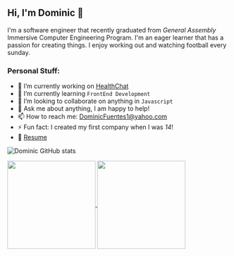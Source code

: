 ## Hi, I'm Dominic 👋


I'm a software engineer that recently graduated from *General Assembly* Immersive Computer Engineering Program. I'm an eager learner that has a passion for creating things. I enjoy working out and watching football every sunday.

### Personal Stuff:

- 🔭 I’m currently working on [HealthChat](https://github.com/fuentesdominic/HealthChat)
- 🌱 I’m currently learning `FrontEnd Development` 
- 👯 I’m looking to collaborate on anything in `Javascript`
- 💬 Ask me about anything, I am happy to help!
- 📫 How to reach me: DominicFuentes1@yahoo.com 
- ⚡ Fun fact: I created my first company when I was *14*!
- 📝 [Resume](https://docs.google.com/document/d/13EZzbupTfKS3CSzTydAIo1M4spQxeOgnOvWgXOXrKig/edit?usp=sharing)

![Dominic GitHub stats](https://github-readme-stats.vercel.app/api?username=fuentesdominic&show_icons=true&theme=holi)

<a href="https://github.com/fuentesdominic/github-readme-stats">
  <img height=200 align="center" src="https://github-readme-stats.vercel.app/api?username=fuentesdominic" />
</a>
<a href="https://github.com/fuentesdominic/convoychat">
  <img height=200 align="center" src="https://github-readme-stats.vercel.app/api/top-langs?username=fuentesdominic&layout=compact&langs_count=8&card_width=320" />
</a>
